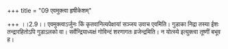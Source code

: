 +++
title = "09 एवमुक्त्वा हृषीकेशम्"

+++
।।2.9।। एवमुक्त्वाऽर्जुनः किं कृतवानित्यपेक्षायां सञ्जय उवाच एवमिति।
गुडाका निद्रा तस्या ईशः तन्द्रारहितोऽपि गुडाऽलको वा।
सर्वेन्द्रियाध्यक्षं गोविन्दं शरणागतः व्रजेन्द्रमिति। न योत्स्ये
इत्युक्त्वा तूष्णीं बभूव ह।  
